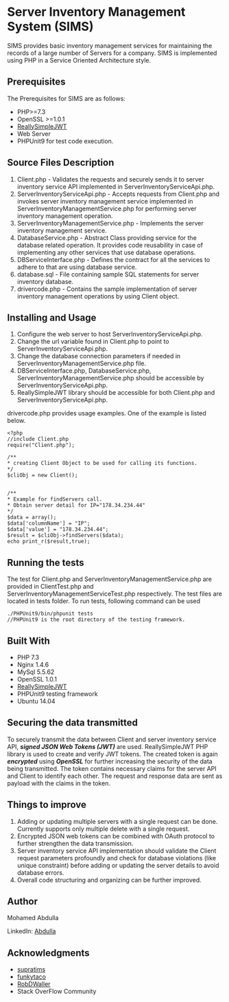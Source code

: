 ﻿
# Server Inventory Management System (SIMS)

SIMS provides basic inventory management services for maintaining the records of a large number of Servers for a company. SIMS is implemented using PHP in a Service Oriented Architecture style.  

## Prerequisites

The Prerequisites for SIMS are as follows:

* PHP>=7.3
* OpenSSL >=1.0.1
* [ReallySimpleJWT](https://github.com/RobDWaller/ReallySimpleJWT)
* Web Server
* PHPUnit9 for test code execution.

## Source Files Description
1. Client.php - Validates the requests and securely sends it to server inventory service API implemented in ServerInventoryServiceApi.php.
2. ServerInventoryServiceApi.php - Accepts requests from Client.php and invokes server inventory management service implemented in ServerInventoryManagementService.php  for performing server inventory management operation.
3. ServerInventoryManagementService.php - Implements the server inventory management service.
4. DatabaseService.php - Abstract Class providing service for the database related operation. It provides code reusability in case of implementing any other services that use database operations.
5.  DBServiceInterface.php - Defines the contract for all the services to adhere to that are using database service.
6. database.sql - File containing sample SQL statements for server inventory database.
7. drivercode.php - Contains the sample implementation of server inventory management operations by using Client object.
## Installing and Usage

1. Configure the web server to host ServerInventoryServiceApi.php.
2. Change the url variable found in Client.php to point to 	ServerInventoryServiceApi.php.
3. Change the database connection parameters if needed in  ServerInventoryManagementService.php file.
4. DBServiceInterface.php, DatabaseService.php, ServerInventoryManagementService.php should be accessible by ServerInventoryServiceApi.php.
5. ReallySimpleJWT library should be accessible for both Client.php and ServerInventoryServiceApi.php. 

drivercode.php provides usage examples. One of the example is listed below.
```
<?php
//include Client.php 
require("Client.php");

/**
* creating Client Object to be used for calling its functions.
*/
$cliObj = new Client();


/**
* Example for findServers call.
* Obtain server detail for IP="178.34.234.44" 
*/
$data = array();
$data['columnName'] = "IP";
$data['value'] = "178.34.234.44";
$result = $cliObj->findServers($data);
echo print_r($result,true);
```
## Running the tests
The test for Client.php and ServerInventoryManagementService.php are provided in ClientTest.php and ServerInventoryManagementServiceTest.php respectively. The test files are located in tests folder.
To run tests,  following command can be used
```
./PHPUnit9/bin/phpunit tests
//PHPUnit9 is the root directory of the testing framework.
```


## Built With

* PHP 7.3
* Nginx 1.4.6
* MySql 5.5.62
* OpenSSL 1.0.1
* [ReallySimpleJWT](https://github.com/RobDWaller/ReallySimpleJWT)
* PHPUnit9 testing framework
* Ubuntu 14.04

## Securing the data transmitted
To securely transmit the data between Client and server inventory service API,  ***signed JSON Web Tokens (JWT)*** are used. ReallySimpleJWT PHP library is used to create and verify JWT tokens.  The created token is again ***encrypted*** using ***OpenSSL***  for further increasing the security of the data being transmitted. The token contains necessary claims for the server API and Client to identify each other. The request and response data are sent as payload with the claims in the token. 
## Things to improve
1. Adding or updating multiple servers with a single request can be done. Currently supports only multiple delete with a single request.
2. Encrypted JSON web tokens can be combined with OAuth protocol to further strengthen the data transmission.
3. Server inventory service API  implementation should validate the Client request parameters profoundly and check for database violations (like unique constraint) before adding or updating the server details to avoid database errors. 
4. Overall code structuring and organizing can be further improved. 
## Author
Mohamed Abdulla

LinkedIn: [Abdulla](https://www.linkedin.com/in/mohamed-abdulla-kalandar-mohideen-3213ba4a/)

## Acknowledgments
* [supratims](https://github.com/supratims/php-soa-example) 
* [funkytaco](https://github.com/funkytaco/php-soa)
* [RobDWaller](https://github.com/RobDWaller/ReallySimpleJWT)
* Stack OverFlow Community
